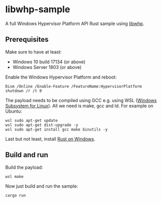 # libwhp-sample
A full Windows Hypervisor Platform API Rust sample using
[libwhp](https://github.com/insula-rs/libwhp).

## Prerequisites

Make sure to have at least: 

* Windows 10 build 17134 (or above)
* Windows Server 1803 (or above)

Enable the Windows Hypervisor Platform and reboot:

```
Dism /Online /Enable-Feature /FeatureName:HypervisorPlatform
shutdown /r /t 0
```

The payload needs to be compiled using GCC e.g. using WSL
([Windows Subsystem for Linux](https://docs.microsoft.com/en-us/windows/wsl/install-win10)).
All we need is make, gcc and ld. For example on Ubuntu:

```
wsl sudo apt-get update
wsl sudo apt-get dist-upgrade -y
wsl sudo apt-get install gcc make binutils -y
```

Last but not least, install [Rust on Windows](https://www.rust-lang.org/en-US/install.html).

## Build and run

Build the payload:

```
wsl make
```

Now just build and run the sample:

```
cargo run
```
